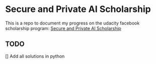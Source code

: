 # Secure and Private AI Scholarship

This is a repo to document my progress on the udacity facebook scholarship program: [Secure and Private AI Scholarship](https://www.udacity.com/facebook-AI-scholarship)

## TODO

[] Add all solutions in python

